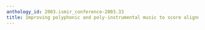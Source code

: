 ```yaml
---
anthology_id: 2003.ismir_conference-2003.33
title: Improving polyphonic and poly-instrumental music to score alignment
---
```

